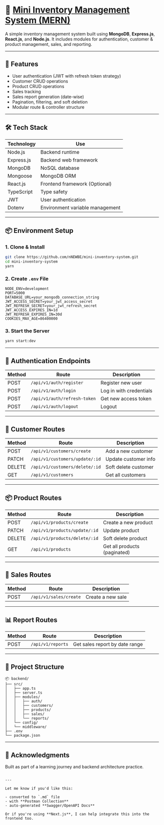 # 🛒 [Mini Inventory Management System (MERN)](https://interview-task-weld.vercel.app/)

A simple inventory management system built using **MongoDB**, **Express.js**, **React.js**, and **Node.js**. It includes modules for authentication, customer & product management, sales, and reporting.

---

## 🚀 Features

- User authentication (JWT with refresh token strategy)
- Customer CRUD operations
- Product CRUD operations
- Sales tracking
- Sales report generation (date-wise)
- Pagination, filtering, and soft deletion
- Modular route & controller structure

---

## 🛠️ Tech Stack

| Technology     | Use                                      |
|----------------|-------------------------------------------|
| Node.js        | Backend runtime                          |
| Express.js     | Backend web framework                    |
| MongoDB        | NoSQL database                           |
| Mongoose       | MongoDB ORM                              |
| React.js       | Frontend framework (Optional)            |
| TypeScript     | Type safety                              |
| JWT            | User authentication                     |
| Dotenv         | Environment variable management          |

---

## 📦 Environment Setup

### 1. Clone & Install

```bash
git clone https://github.com/nNEWBE/mini-inventory-system.git
cd mini-inventory-system
yarn
````

### 2. Create `.env` File

```env
NODE_ENV=development
PORT=5000
DATABASE_URL=your_mongodb_connection_string
JWT_ACCESS_SECRET=your_jwt_access_secret
JWT_REFRESH_SECRET=your_jwt_refresh_secret
JWT_ACCESS_EXPIRES_IN=1d
JWT_REFRESH_EXPIRES_IN=30d
COOKIES_MAX_AGE=86400000
```

### 3. Start the Server

```bash
yarn start:dev
```

---

## 🔐 Authentication Endpoints

| Method | Route                        | Description             |
| ------ | ---------------------------- | ----------------------- |
| POST   | `/api/v1/auth/register`      | Register new user       |
| POST   | `/api/v1/auth/login`         | Log in with credentials |
| POST   | `/api/v1/auth/refresh-token` | Get new access token    |
| POST   | `/api/v1/auth/logout`        | Logout                  |

---

## 👥 Customer Routes

| Method | Route                          | Description          |
| ------ | ------------------------------ | -------------------- |
| POST   | `/api/v1/customers/create`     | Add a new customer   |
| PATCH  | `/api/v1/customers/update/:id` | Update customer info |
| DELETE | `/api/v1/customers/delete/:id` | Soft delete customer |
| GET    | `/api/v1/customers`            | Get all customers    |

---

## 📦 Product Routes

| Method | Route                         | Description                  |
| ------ | ----------------------------- | ---------------------------- |
| POST   | `/api/v1/products/create`     | Create a new product         |
| PATCH  | `/api/v1/products/update/:id` | Update product               |
| DELETE | `/api/v1/products/delete/:id` | Soft delete product          |
| GET    | `/api/v1/products`            | Get all products (paginated) |

---

## 💸 Sales Routes

| Method | Route                  | Description       |
| ------ | ---------------------- | ----------------- |
| POST   | `/api/v1/sales/create` | Create a new sale |

---

## 📊 Report Routes

| Method | Route             | Description                    |
| ------ | ----------------- | ------------------------------ |
| POST   | `/api/v1/reports` | Get sales report by date range |

---

## 📁 Project Structure

```
📦 backend/
├── src/
│   ├── app.ts
│   ├── server.ts
│   ├── modules/
│   │   ├── auth/
│   │   ├── customers/
│   │   ├── products/
│   │   ├── sales/
│   │   └── reports/
│   └── config/
│   └── middleware/
├── .env
└── package.json
```

---

## 🙌 Acknowledgments

Built as part of a learning journey and backend architecture practice.

```

---

Let me know if you'd like this:

- converted to `.md` file
- with **Postman Collection**
- auto-generated **Swagger/OpenAPI Docs**

Or if you're using **Next.js**, I can help integrate this into the frontend too.
```
